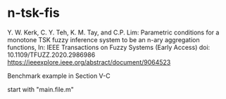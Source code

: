 # n-tsk-fis

Y. W. Kerk, C. Y. Teh, K. M. Tay, and C.P. Lim: Parametric conditions for a monotone TSK fuzzy inference system to be an n-ary aggregation functions, In: IEEE Transactions on Fuzzy Systems (Early Access) doi: 10.1109/TFUZZ.2020.2986986 
https://ieeexplore.ieee.org/abstract/document/9064523


Benchmark example in Section V-C

start with "main.file.m"
